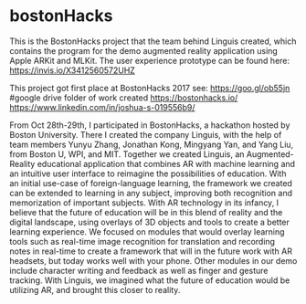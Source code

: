 # bostonHacks
This is the BostonHacks project that the team behind Linguis created, which contains the program for the demo augmented
reality application using Apple ARKit and MLKit. The user experience prototype can be found here: https://invis.io/X3412560572UHZ

This project got first place at BostonHacks 2017 see:
https://goo.gl/ob55jn                #google drive folder of work created
https://bostonhacks.io/
https://www.linkedin.com/in/joshua-s-019556b9/


From Oct 28th-29th, I participated in BostonHacks, a hackathon hosted by Boston University. There I created the company Linguis, with the help of team members Yunyu Zhang, Jonathan Kong, Mingyang Yan, and Yang Liu, from Boston U, WPI, and MIT. Together we created Linguis, an Augmented-Reality educational application that combines AR with machine learning and an intuitive user interface to reimagine the possibilities of education. With an initial use-case of foreign-language learning, the framework we created can be extended to learning in any subject, improving both recognition and memorization of important subjects. With AR technology in its infancy, I believe that the future of education will be in this blend of reality and the digital landscape, using overlays of 3D objects and tools to create a better learning experience. We focused on modules that would overlay learning tools such as real-time image recognition for translation and recording notes in real-time to create a framework that will in the future work with AR headsets, but today works well with your phone. Other modules in our demo include character writing and feedback as well as finger and gesture tracking. With Linguis, we imagined what the future of education would be utilizing AR, and brought this closer to reality.
